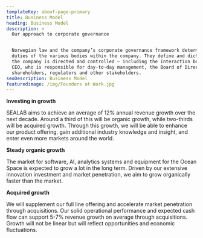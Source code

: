 ```yaml
---
templateKey: about-page-primary
title: Business Model
heading: Business Model
description: >
  Our approach to corporate governance 


  Norwegian law and the company’s corporate governance framework determine the
  duties of the various bodies within the company. They define and dictate how
  the company is directed and controlled – including the interaction between the
  CEO, who is responsible for day-to-day management, the Board of Directors,
  shareholders, regulators and other stakeholders.
seoDescription: Business Model
featuredimage: /img/Founders at Work.jpg
---
```



**Investing in growth**

SEALAB aims to achieve an average of 12% annual revenue growth over the next decade. Around a third of this will be organic growth, while two-thirds will be acquired growth. Through this growth, we will be able to enhance our product offering, gain additional industry knowledge and insight, and enter even more markets around the world.



**Steady organic growth**

The market for software, AI, analytics systems and equipment for the Ocean Space is expected to grow a lot in the long term. Driven by our extensive innovation investment and market penetration, we aim to grow organically faster than the market.



**Acquired growth**

We will supplement our full line offering and accelerate market penetration through acquisitions. Our solid operational performance and expected cash flow can support 5-7% revenue growth on average through acquisitions. Growth will not be linear but will reflect opportunities and economic fluctuations.
